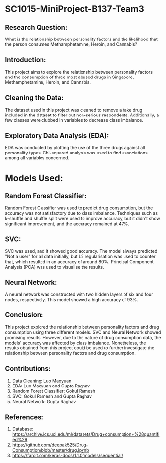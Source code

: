 # SC1015-MiniProject-B137-Team3
## Research Question:
What is the relationship between personality factors and the likelihood that the person consumes Methamphetamine, Heroin, and Cannabis?

## Introduction:
This project aims to explore the relationship between personality factors and the consumption of three most abused drugs in Singapore; Methamphetamine, Heroin, and Cannabis.

## Cleaning the Data:
The dataset used in this project was cleaned to remove a fake drug included in the dataset to filter out non-serious respondents. Additionally, a few classes were clubbed in variables to decrease class imbalance.

## Exploratory Data Analysis (EDA):
EDA was conducted by plotting the use of the three drugs against all personality types. Chi-squared analysis was used to find associations among all variables concerned.

# Models Used:

## Random Forest Classifier:
Random Forest Classifier was used to predict drug consumption, but the accuracy was not satisfactory due to class imbalance. Techniques such as k-shuffle and shuffle split were used to improve accuracy, but it didn't show significant improvement, and the accuracy remained at 47%.

## SVC:
SVC was used, and it showed good accuracy. The model always predicted "Not a user" for all data initially, but L2 regularisation was used to counter that, which resulted in an accuracy of around 80%. Principal Component Analysis (PCA) was used to visualise the results.

## Neural Network:
A neural network was constructed with two hidden layers of six and four nodes, respectively. This model showed a high accuracy of 93%.

## Conclusion:
This project explored the relationship between personality factors and drug consumption using three different models. SVC and Neural Network showed promising results. However, due to the nature of drug consumption data, the models' accuracy was affected by class imbalance. Nonetheless, the results obtained from this project could be used to further investigate the relationship between personality factors and drug consumption.

## Contributions:
1. Data Cleaning: Luo Maoyuan
2. EDA: Luo Maoyuan and Gupta Raghav
3. Random Forest Classifier: Gokul Ramesh 
4. SVC: Gokul Ramesh and Gupta Raghav
5. Neural Network: Gupta Raghav

## References:
1. Database: https://archive.ics.uci.edu/ml/datasets/Drug+consumption+%28quantified%29
2. https://github.com/deepak525/Drug-Consumption/blob/master/drug.ipynb
3. https://faroit.com/keras-docs/1.1.0/models/sequential/
